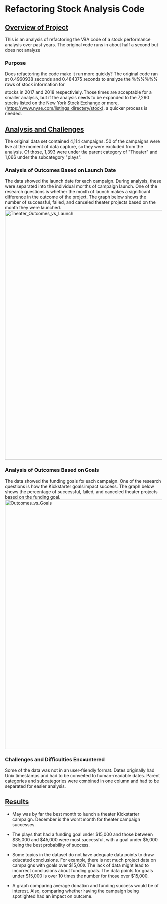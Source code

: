 # <b> Refactoring Stock Analysis Code </b>

## <u>Overview of Project</u>
This is an analysis of refactoring the VBA code of a stock performance analysis over past years. The original code runs in about half a second but does not analyze   

### Purpose
Does refactoring the code make it run more quickly? The original code ran at 0.4960938 seconds and 0.484375 seconds to analyze the %%%%%% rows of stock information for $$$$ stocks in 2017 and 2018 respectiviely. Those times are acceptable for a smaller analysis, but if the analysis needs to be expanded to the 7,290 stocks listed on the New York Stock Exchange or more, (https://www.nyse.com/listings_directory/stock), a quicker process is needed.   

## <u>Analysis and Challenges</u>
The original data set contained 4,114 campaigns. 50 of the campaigns were live at the moment of data capture, so they were excluded from the analysis. Of those, 1,393 were under the parent category of "Theater" and 1,066 under the subcategory "plays". 

### Analysis of Outcomes Based on Launch Date
The data showed the launch date for each campaign. During analysis, these were separated into the individual months of campaign launch. One of the research questions is whether the month of launch makes a significant difference in the outcome of the project. The graph below shows the number of successful, failed, and canceled theater projects based on the month they were launched.  
<img width="800" alt="Theater_Outcomes_vs_Launch" src="https://user-images.githubusercontent.com/116980760/200196458-41898913-7204-4ad9-82d6-308f8aeb3d8d.png">

### Analysis of Outcomes Based on Goals
The data showed the funding goals for each campaign. One of the research questions is how the Kickstarter goals impact success. The graph below shows the percentage of successful, failed, and canceled theater projects based on the funding goal.
<img width="800" alt="Outcomes_vs_Goals" src="https://user-images.githubusercontent.com/116980760/200196468-267a0747-8d41-41a1-a62a-775fc2d0bcfb.png">

### Challenges and Difficulties Encountered

Some of the data was not in an user-friendly format. Dates originally had Unix timestamps and had to be converted to human-readable dates. Parent categories and subcategories were combined in one column and had to be separated for easier analysis. 



## <u>Results</u>

- May was by far the best month to launch a theater Kickstarter campaign. December is the worst month for theater campaign successes.

- The plays that had a funding goal under $15,000 and those between $35,000 and $45,000 were most successful, with a goal under $5,000 being the best probability of success. 

- Some topics in the dataset do not have adequate data points to draw educated conclusions. For example, there is not much project data on campaigns with goals over $15,000. The lack of data might lead to incorrect conclusions about funding goals. The data points for goals under $15,000 is over 10 times the number for those over $15,000. 

- A graph comparing average donation and funding success would be of interest. Also, comparing whether having the campaign being spotlighted had an impact on outcome.
